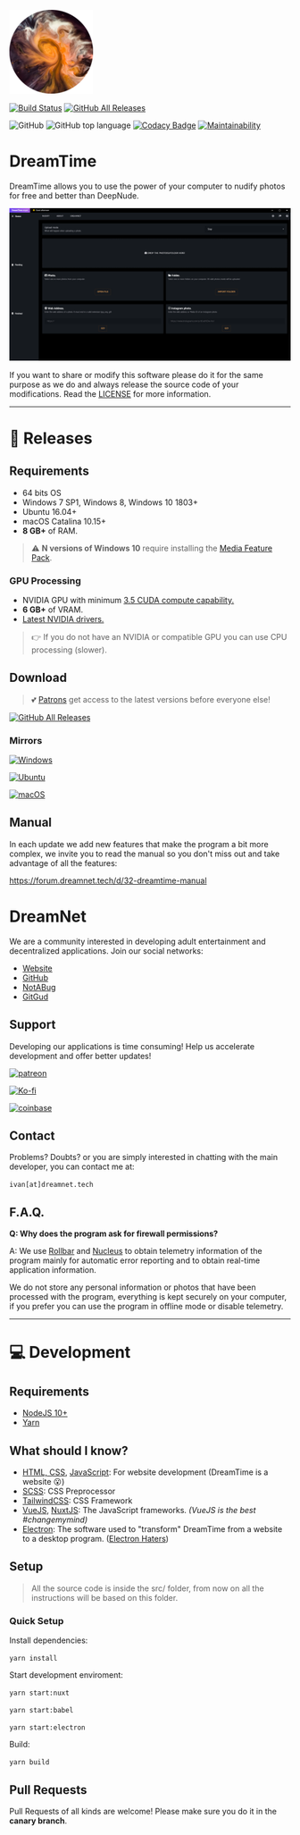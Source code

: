 ![](assets/dreamtime.png)

[![Build Status](https://github.com/dreamnettech/dreamtime/workflows/CI/CD/badge.svg)](https://github.com/dreamnettech/dreamtime/actions)
[![GitHub All Releases](https://img.shields.io/github/downloads/dreamnettech/dreamtime/total?logo=github&logoColor=white)](https://github.com/dreamnettech/dreamtime/releases)

![GitHub](https://img.shields.io/github/license/dreamnettech/dreamtime)
![GitHub top language](https://img.shields.io/github/languages/top/dreamnettech/dreamtime)
[![Codacy Badge](https://api.codacy.com/project/badge/Grade/0ecb8ba6eeae42e7bfd0d414d1bacee1)](https://www.codacy.com/app/kolessios/dreamtime?utm_source=github.com&amp;utm_medium=referral&amp;utm_content=dreamnettech/dreamtime&amp;utm_campaign=Badge_Grade)
[![Maintainability](https://api.codeclimate.com/v1/badges/8d325515768f221e235f/maintainability)](https://codeclimate.com/github/dreamnettech/dreamtime/maintainability)


# DreamTime

DreamTime allows you to use the power of your computer to nudify photos for free and better than DeepNude.

![](assets/preview.png)

If you want to share or modify this software please do it for the same purpose as we do and always release the source code of your modifications. Read the [LICENSE](LICENSE) for more information.

---

# 🎉 Releases

## Requirements

- 64 bits OS
- Windows 7 SP1, Windows 8, Windows 10 1803+
- Ubuntu 16.04+
- macOS Catalina 10.15+
- **8 GB+** of RAM.

> ⚠ **N versions of Windows 10** require installing the [Media Feature Pack](https://www.microsoft.com/en-us/software-download/mediafeaturepack).

### GPU Processing

  - NVIDIA GPU with minimum [3.5 CUDA compute capability.](https://developer.nvidia.com/cuda-gpus)
  - **6 GB+** of VRAM.
  - [Latest NVIDIA drivers.](https://www.nvidia.com/Download/index.aspx)

> 👉 If you do not have an NVIDIA or compatible GPU you can use CPU processing (slower).

## Download

> 💕 [Patrons](https://www.patreon.com/dreamnet) get access to the latest versions before everyone else!

[![GitHub All Releases](https://img.shields.io/github/downloads/dreamnettech/dreamtime/total?logo=github&logoColor=white&style=for-the-badge&labelColor=181717&color=blue)](https://github.com/dreamnettech/dreamtime/releases)

### Mirrors

[![Windows](https://img.shields.io/badge/windows-v1.2.1-0078D6?logo=windows&logoColor=white&style=for-the-badge)](https://catalina.dreamnet.tech/ipns/QmUvudWPzRa7hgDSVFiwzFzviAZJohTrvHJNhnvytuPv3H/Releases/DreamTime/v1.2.1/DreamTime-v1.2.1-windows.exe)

[![Ubuntu](https://img.shields.io/badge/ubuntu-v1.2.1-E95420?logo=ubuntu&logoColor=white&style=for-the-badge)](https://catalina.dreamnet.tech/ipns/QmUvudWPzRa7hgDSVFiwzFzviAZJohTrvHJNhnvytuPv3H/Releases/DreamTime/v1.2.1/DreamTime-v1.2.1-ubuntu.deb)

[![macOS](https://img.shields.io/badge/macos-v1.2.1-999999?logo=Apple&logoColor=white&style=for-the-badge)](https://catalina.dreamnet.tech/ipns/QmUvudWPzRa7hgDSVFiwzFzviAZJohTrvHJNhnvytuPv3H/Releases/DreamTime/v1.2.1/DreamTime-v1.2.1-macos.dmg)

## Manual

In each update we add new features that make the program a bit more complex, we invite you to read the manual so you don't miss out and take advantage of all the features:

https://forum.dreamnet.tech/d/32-dreamtime-manual

# DreamNet

We are a community interested in developing adult entertainment and decentralized applications. Join our social networks:

- [Website](https://dreamnet.tech)
- [GitHub](https://github.com/dreamnettech)
- [NotABug](https://notabug.org/DreamNet)
- [GitGud](https://gitgud.io/dreamnet)

## Support

Developing our applications is time consuming! Help us accelerate development and offer better updates!

[![patreon](https://img.shields.io/badge/become%20a%20patron-fb6c54?logo=patreon&logoColor=white&style=for-the-badge)](https://www.patreon.com/dreamnet)

[![Ko-fi](https://img.shields.io/badge/support%20with%20coffe-ff5e5b?logo=ko-fi&logoColor=white&style=for-the-badge)](https://ko-fi.com/R6R2ZSG3)

[![coinbase](https://img.shields.io/badge/support%20with%20crypto-000000?logo=bitcoin&logoColor=white&style=for-the-badge)](https://commerce.coinbase.com/charges/27J877GZ)

## Contact

Problems? Doubts? or you are simply interested in chatting with the main developer, you can contact me at:

`ivan[at]dreamnet.tech`

## F.A.Q.

**Q: Why does the program ask for firewall permissions?**

A: We use [Rollbar](https://rollbar.com/) and [Nucleus](https://nucleus.sh/) to obtain telemetry information of the program mainly for automatic error reporting and to obtain real-time application information.

We do not store any personal information or photos that have been processed with the program, everything is kept securely on your computer, if you prefer you can use the program in offline mode or disable telemetry.

---

# 💻 Development

## Requirements

- [NodeJS 10+](https://nodejs.org/en/)
- [Yarn](https://yarnpkg.com/en/docs/install)

## What should I know?

- [HTML, CSS](https://www.codecademy.com/catalog/language/html-css), [JavaScript](https://www.codecademy.com/catalog/language/javascript): For website development (DreamTime is a website 😮)
- [SCSS](https://sass-lang.com/): CSS Preprocessor
- [TailwindCSS](https://tailwindcss.com/): CSS Framework
- [VueJS](https://vuejs.org/), [NuxtJS](https://nuxtjs.org/): The JavaScript frameworks. _(VueJS is the best #changemymind)_
- [Electron](https://electronjs.org/): The software used to "transform" DreamTime from a website to a desktop program. ([Electron Haters](https://youtu.be/OLpeX4RRo28))

## Setup

> All the source code is inside the src/ folder, from now on all the instructions will be based on this folder.

### Quick Setup

Install dependencies:

`yarn install`

Start development enviroment:

`yarn start:nuxt`

`yarn start:babel`

`yarn start:electron`

Build:

`yarn build`

## Pull Requests

Pull Requests of all kinds are welcome! Please make sure you do it in the **canary branch**.
